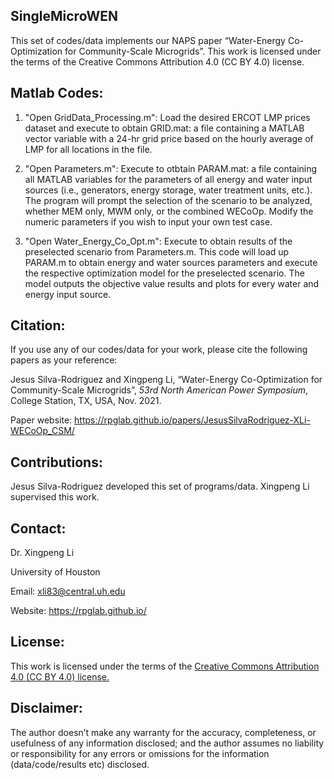 ## SingleMicroWEN
This set of codes/data implements our NAPS paper “Water-Energy Co-Optimization for Community-Scale Microgrids”. This work is licensed under the terms of the Creative Commons Attribution 4.0 (CC BY 4.0) license.

## Matlab Codes:

1. "Open GridData_Processing.m": Load the desired ERCOT LMP prices dataset and execute to obtain GRID.mat: a file containing a MATLAB vector variable with a 24-hr grid price based on the hourly average of LMP for all locations in the file.

2. "Open Parameters.m": Execute to otbtain PARAM.mat: a file containing all MATLAB variables for the parameters of all energy and water input sources (i.e., generators, energy storage, water treatment units, etc.). The program will prompt the selection of the scenario to be analyzed, whether MEM only, MWM only, or the combined WECoOp. 
   Modify the numeric parameters if you wish to input your own test case.
   
3. "Open Water_Energy_Co_Opt.m": Execute to obtain results of the preselected scenario from Parameters.m. This code will load up PARAM.m to obtain energy and water sources parameters and execute the respective optimization model for the preselected scenario. The model outputs the objective value results and plots for every water and energy input source.



## Citation:
If you use any of our codes/data for your work, please cite the following papers as your reference:

Jesus Silva-Rodriguez and Xingpeng Li, “Water-Energy Co-Optimization for Community-Scale Microgrids”, *53rd North American Power Symposium*, College Station, TX, USA, Nov. 2021.

Paper website: https://rpglab.github.io/papers/JesusSilvaRodriguez-XLi-WECoOp_CSM/

## Contributions:
Jesus Silva-Rodriguez developed this set of programs/data. Xingpeng Li supervised this work.


## Contact:
Dr. Xingpeng Li

University of Houston

Email: xli83@central.uh.edu

Website: https://rpglab.github.io/


## License:
This work is licensed under the terms of the <a class="off" href="https://creativecommons.org/licenses/by/4.0/"  target="_blank">Creative Commons Attribution 4.0 (CC BY 4.0) license.</a>


## Disclaimer:
The author doesn’t make any warranty for the accuracy, completeness, or usefulness of any information disclosed; and the author assumes no liability or responsibility for any errors or omissions for the information (data/code/results etc) disclosed.